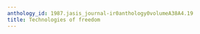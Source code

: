 ```yaml
---
anthology_id: 1987.jasis_journal-ir0anthology0volumeA38A4.19
title: Technologies of freedom
---
```

